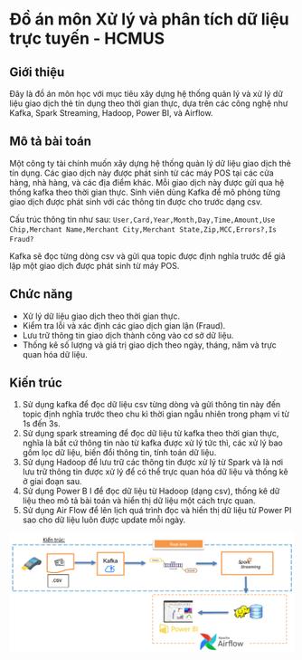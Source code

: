 # Đồ án môn Xử lý và phân tích dữ liệu trực tuyến - HCMUS

## Giới thiệu

Đây là đồ án môn học với mục tiêu xây dựng hệ thống quản lý và xử lý dữ liệu giao dịch thẻ tín dụng theo thời gian thực, dựa trên các công nghệ như Kafka, Spark Streaming, Hadoop, Power BI, và Airflow.

## Mô tả bài toán

Một công ty tài chính muốn xây dựng hệ thống quản lý dữ liệu giao dịch thẻ tín dụng. Các giao dịch này được phát sinh từ các máy POS tại các cửa hàng, nhà hàng, và các địa điểm khác. Mỗi giao dịch này được gửi qua hệ thống kafka theo thời gian thực. Sinh viên dùng Kafka để mô phỏng từng giao dịch được phát sinh với các thông tin được cho trước dạng csv. 

Cấu trúc thông tin như sau: `User,Card,Year,Month,Day,Time,Amount,Use Chip,Merchant Name,Merchant City,Merchant State,Zip,MCC,Errors?,Is Fraud?`

Kafka sẽ đọc từng dòng csv và gửi qua topic được định nghĩa trước để giả lập một giao dịch được phát sinh từ máy POS.

## Chức năng

* Xử lý dữ liệu giao dịch theo thời gian thực.
* Kiểm tra lỗi và xác định các giao dịch gian lận (Fraud).
* Lưu trữ thông tin giao dịch thành công vào cơ sở dữ liệu.
* Thống kê số lượng và giá trị giao dịch theo ngày, tháng, năm và trực quan hóa dữ liệu.

## Kiến trúc

1. Sử dụng kafka để đọc dữ liệu csv từng dòng và gửi thông tin này đến topic định nghĩa
trước theo chu kì thời gian ngẫu nhiên trong phạm vi từ 1s đến 3s.
2. Sử dụng spark streaming để đọc dữ liệu từ kafka theo thời gian thực, nghĩa là bất cứ
thông tin nào từ kafka được xử lý tức thì, các xử lý bao gồm lọc dữ liệu, biến đổi thông
tin, tính toán dữ liệu.
3. Sử dụng Hadoop để lưu trữ các thông tin được xử lý từ Spark và là nơi lưu trữ thông tin
được xử lý để có thể trực quan hóa dữ liệu và thống kê ở giai đoạn sau.
4. Sử dụng Power B I để đọc dữ liệu từ Hadoop (dạng csv), thống kê dữ liệu theo mô tả bài
toán và hiển thị dữ liệu một cách trực quan.
5. Sử dụng Air Flow để lên lịch quá trình đọc và hiển thị dữ liệu từ Power PI sao cho dữ liệu
luôn được update mỗi ngày.

![Logo](architecture.png)




